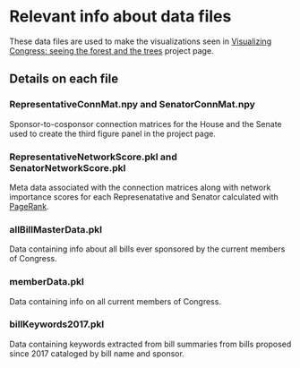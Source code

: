 # Relevant info about data files

These data files are used to make the visualizations seen in [Visualizing Congress: seeing the forest and the trees](https://plot.ly/~kdb6df/6/visualizing-congress-seeing-the-forest-and-the-trees/) project page. 

## Details on each file 

### RepresentativeConnMat.npy and SenatorConnMat.npy 
Sponsor-to-cosponsor connection matrices for the House and the Senate used to create the third figure panel in the project page. 

### RepresentativeNetworkScore.pkl and SenatorNetworkScore.pkl
Meta data associated with the connection matrices along with network importance scores for each Represenatative and Senator calculated with [PageRank](https://en.wikipedia.org/wiki/PageRank). 

### allBillMasterData.pkl
Data containing info about all bills ever sponsored by the current members of Congress. 

### memberData.pkl
Data containing info on all current members of Congress. 

### billKeywords2017.pkl
Data containing keywords extracted from bill summaries from bills proposed since 2017 cataloged by bill name and sponsor. 
